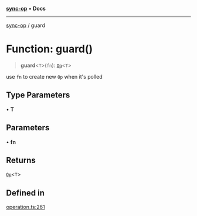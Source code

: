 [**sync-op**](../README.md) • **Docs**

***

[sync-op](../README.md) / guard

# Function: guard()

> **guard**\<`T`\>(`fn`): [`Op`](../classes/Op.md)\<`T`\>

use `fn` to create new `Op` when it's polled

## Type Parameters

• **T**

## Parameters

• **fn**

## Returns

[`Op`](../classes/Op.md)\<`T`\>

## Defined in

[operation.ts:261](https://github.com/dhcmrlchtdj/sync-op/blob/163328e6c4e45f4e1851de6e0cd2086a60714f03/src/operation.ts#L261)
